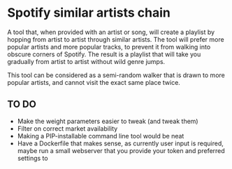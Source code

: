 # Spotify similar artists chain

A tool that, when provided with an artist or song, will create a playlist by hopping from artist to artist through similar artists.
The tool will prefer more popular artists and more popular tracks, to prevent it from walking into obscure corners of Spotify.
The result is a playlist that will take you gradually from artist to artist without wild genre jumps.

This tool can be considered as a semi-random walker that is drawn to more popular artists, and cannot visit the exact same place twice.

## TO DO

- Make the weight parameters easier to tweak (and tweak them)
- Filter on correct market availability
- Making a PIP-installable command line tool would be neat
- Have a Dockerfile that makes sense, as currently user input is required, maybe run a small webserver that you provide your token and preferred settings to
